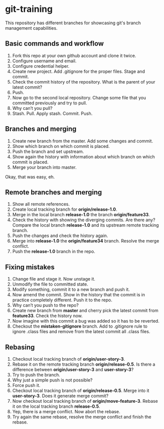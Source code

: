 # git-training
This repository has different branches for showcasing git's branch management capabilities.

## Basic commands and workflow

1. Fork this repo at your own github account and clone it twice.
2. Configure username and email.
3. Configure credential helper.
4. Create new project. Add .gitignore for the proper files. Stage and commit.
5. Check the commit history of the repository. What is the parent of your latest commit?
6. Push.
7. Now go to the second local repository. Change some file that you committed previously and try to pull.
8. Why can’t you pull?
9. Stash. Pull. Apply stash. Commit. Push.

## Branches and merging

1. Create new branch from the master. Add some changes and commit.
2. Show which branch on which commit is placed.
3. Push the branch and set upstream.
4. Show again the history with information about which branch on which commit is placed.
5. Merge your branch into master.

Okay, that was easy, eh.


## Remote branches and merging

1. Show all remote references.
2. Create local tracking branch for **origin/release-1.0**.
3. Merge in the local branch **release-1.0** the branch **origin/feature33**.
4. Check the history with showing the diverging commits. Are there any? Compare the local branch **release-1.0** and its upstream remote tracking branch.
5. Push the changes and check the history again.
6. Merge into **release-1.0** the **origin/feature34** branch. Resolve the merge conflict.
7. Push the **release-1.0** branch in the repo.

## Fixing mistakes
1. Change file and stage it. Now unstage it.
2. Unmodify the file to committed state.
3. Modify something, commit it to a new branch and push it.
4. Now amend the commit. Show in the history that the commit is in practice completely different. Push it to the repo.
5. Why can’t you push to the repo?
6. Create new branch from **master** and cherry pick the latest commit from **feature33**. Check the history now.
7. Now imagine with this commit a bug was added so it has to be reverted.
8. Checkout the **mistaken-gitignore** branch. Add to .gitignore rule to ignore .class files and remove from the latest commit all .class files.

## Rebasing
1. Checkout local tracking branch of **origin/user-story-3**.
2. Rebase it on the remote tracking branch **origin/release-0.5**. Is there a difference between **origin/user-story-3** and **user-story-3**?
3. Try to push the branch.
4. Why just a simple push is not possible?
5. Force push it.
6. Checkout local tracking branch of **origin/release-0.5**. Merge into it **user-story-3**. Does it generate merge commit?
7. Now checkout local tracking branch of **origin/move-feature-3**. Rebase it on the local tracking branch **release-0.5**.
8. Yep, there is a merge conflict. Now abort the rebase.
9. Try again the same rebase, resolve the merge conflict and finish the rebase.
